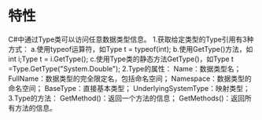 # 特性
C#中通过Type类可以访问任意数据类型信息。
1.获取给定类型的Type引用有3种方式：
  a.使用typeof运算符，如Type t = typeof(int);
  b.使用GetType()方法，如int i;Type t = i.GetType();
  c.使用Type类的静态方法GetType()，如Type t =Type.GetType("System.Double");
2.Type的属性：
  Name：数据类型名；
  FullName：数据类型的完全限定名，包括命名空间；
  Namespace：数据类型的命名空间；
  BaseType：直接基本类型；
  UnderlyingSystemType：映射类型；
3.Type的方法：
  GetMethod()：返回一个方法的信息；
  GetMethods()：返回所有方法的信息。